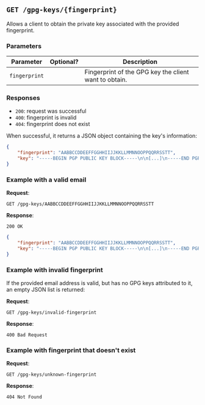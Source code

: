## `GET /gpg-keys/{fingerprint}`

Allows a client to obtain the private key associated with the provided fingerprint.

### Parameters

| Parameter     | Optional?    | Description                                           |
|---------------|--------------|-------------------------------------------------------|
| `fingerprint` |              | Fingerprint of the GPG key the client want to obtain. |

### Responses

- `200`: request was successful
- `400`: fingerprint is invalid
- `404`: fingerprint does not exist

When successful, it returns a JSON object containing the key's information:

```json
{
    "fingerprint": "AABBCCDDEEFFGGHHIIJJKKLLMMNNOOPPQQRRSSTT",
    "key": "-----BEGIN PGP PUBLIC KEY BLOCK-----\n\n[...]\n-----END PGP PUBLIC KEY BLOCK-----"
}
```

### Example with a valid email

**Request**:

```
GET /gpg-keys/AABBCCDDEEFFGGHHIIJJKKLLMMNNOOPPQQRRSSTT
```


**Response**:

`200 OK`

```json
{
    "fingerprint": "AABBCCDDEEFFGGHHIIJJKKLLMMNNOOPPQQRRSSTT",
    "key": "-----BEGIN PGP PUBLIC KEY BLOCK-----\n\n[...]\n-----END PGP PUBLIC KEY BLOCK-----"
}
```

### Example with invalid fingerprint

If the provided email address is valid, but has no GPG keys attributed to it, an empty JSON list is returned:

**Request**:

```
GET /gpg-keys/invalid-fingerprint
```

**Response**:

```
400 Bad Request
```

### Example with fingerprint that doesn't exist

**Request**:

```
GET /gpg-keys/unknown-fingerprint
```

**Response**:

```
404 Not Found
```
